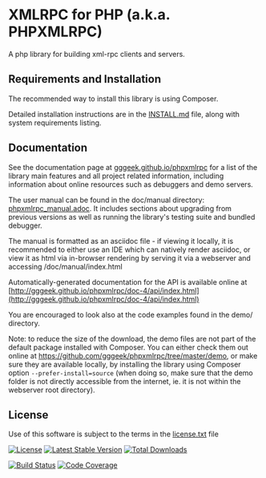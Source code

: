 XMLRPC for PHP (a.k.a. PHPXMLRPC)
=================================

A php library for building xml-rpc clients and servers.

Requirements and Installation
-----------------------------

The recommended way to install this library is using Composer.

Detailed installation instructions are in the [INSTALL.md](INSTALL.md) file, along with system requirements listing.

Documentation
-------------

See the documentation page at [gggeek.github.io/phpxmlrpc](https://gggeek.github.io/phpxmlrpc) for a list of the
library main features and all project related information, including information about online resources such as debuggers
and demo servers.

The user manual can be found in the doc/manual directory: [phpxmlrpc_manual.adoc](doc/manual/phpxmlrpc_manual.adoc).
It includes sections about upgrading from previous versions as well as running the library's testing suite and bundled
debugger.

The manual is formatted as an asciidoc file - if viewing it locally, it is recommended to either use an IDE which can
natively render asciidoc, or view it as html via in-browser rendering by serving it via a webserver and accessing
/doc/manual/index.html

Automatically-generated documentation for the API is available online at [http://gggeek.github.io/phpxmlrpc/doc-4/api/index.html](http://gggeek.github.io/phpxmlrpc/doc-4/api/index.html)

You are encouraged to look also at the code examples found in the demo/ directory.

Note: to reduce the size of the download, the demo files are not part of the default package installed with Composer.
You can either check them out online at https://github.com/gggeek/phpxmlrpc/tree/master/demo, or make sure they are
available locally, by installing the library using Composer option `--prefer-install=source` (when doing so, make sure
that the demo folder is not directly accessible from the internet, ie. it is not within the webserver root directory).

License
-------
Use of this software is subject to the terms in the [license.txt](license.txt) file


[![License](https://poser.pugx.org/phpxmlrpc/phpxmlrpc/license)](https://packagist.org/packages/phpxmlrpc/phpxmlrpc)
[![Latest Stable Version](https://poser.pugx.org/phpxmlrpc/phpxmlrpc/v/stable)](https://packagist.org/packages/phpxmlrpc/phpxmlrpc)
[![Total Downloads](https://poser.pugx.org/phpxmlrpc/phpxmlrpc/downloads)](https://packagist.org/packages/phpxmlrpc/phpxmlrpc)

[![Build Status](https://github.com/gggeek/phpxmlrpc/actions/workflows/ci.yaml/badge.svg)](https://github.com/gggeek/phpxmlrpc/actions/workflows/ci.yml)
[![Code Coverage](https://codecov.io/gh/gggeek/phpxmlrpc/branch/master/graph/badge.svg)](https://app.codecov.io/gh/gggeek/phpxmlrpc)
